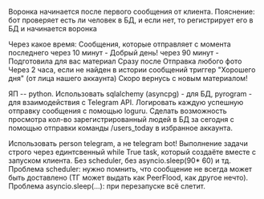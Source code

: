 Воронка начинается после первого сообщения от клиента. Пояснение: бот проверяет есть ли человек в БД, и если нет, то регистрирует его в БД и начинается воронка
  
Через какое время: Сообщения, которые отправляет с момента последнего
через 10 минут - Добрый день!
через 90 минут - Подготовила для вас материал
Сразу после Отправка любого фото
Через 2 часа, если не найден в истории сообщений триггер "Хорошего дня" (от лица нашего аккаунта) Скоро вернусь с новым материалом!

ЯП -- python. Использовать sqlalchemy (asyncpg) - для БД, pyrogram - для взаимодействия с Telegram API. Логировать каждую успешную отправку сообщения с помощью loguru. Сделать возможность просмотра кол-во зарегистрированный людей в БД за сегодня с помощью отправки команды /users_today в избранное аккаунта.

Использовать person telegram, а не telegram bot!
Выполнение задачи строго через единтсвенный while True task, который создаёте вместе с запуском клиента. Без scheduler, без asyncio.sleep(90* 60) и тд.
Проблема scheduler: нужно помнить, что сообщение не всегда может быть доставлено (ТГ может выдать как PeerFlood, как другое нечто).
Проблема asyncio.sleep(...): при перезапуске всё слетит.